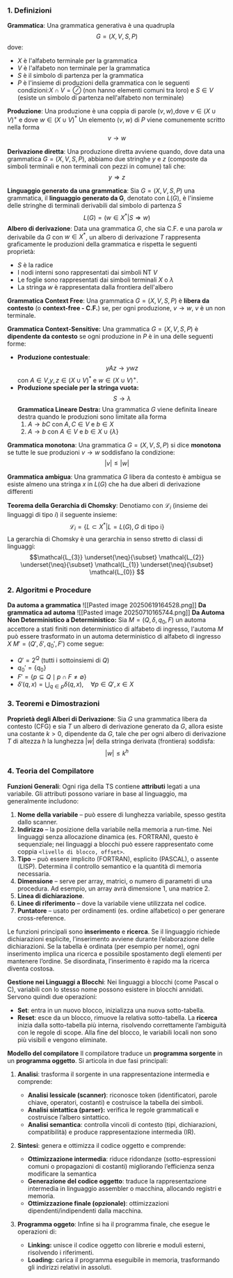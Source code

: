 ### 1. Definizioni
 **Grammatica**:
 Una grammatica generativa è una quadrupla
$$G=(X,V,S,P)$$
dove:
- $X$ è l'alfabeto terminale per la grammatica
- $V$ è l'alfabeto non terminale per la grammatica
- $S$ è il simbolo di partenza per la grammatica
- $P$ è l'insieme di produzioni della grammatica con le seguenti condizioni:$X \cap V = \oslash$ (non hanno elementi comuni tra loro) e $S \in V$ (esiste un simbolo di partenza nell'alfabeto non terminale)

**Produzione**:
Una produzione è una coppia di parole $(v,w)$,dove $v \in (X \cup V)^+$ e dove $w \in (X \cup V)^*$
Un elemento $(v,w)$ di $P$ viene comunemente scritto nella forma
$$v \to w$$

**Derivazione diretta**:
Una produzione diretta avviene quando, dove data una grammatica $G=(X,V,S,P)$, abbiamo due stringhe $y$ e $z$ (composte da simboli terminali e non terminali con pezzi in comune) tali che:
$$y \Rightarrow z$$

**Linguaggio generato da una grammatica**:
Sia $G=(X,V,S,P)$ una grammatica, il **linguaggio generato da G**, denotato con $L(G)$, è l'insieme delle stringhe di terminali derivabili dal simbolo di partenza $S$
$$L(G)=(w \in X^{*} | S \Rightarrow w)$$
 **Albero di derivazione**:
Data una grammatica $G$, che sia C.F. e una parola $w$ derivabile da $G$ con $w \in X^{*}$, un albero di derivazione $T$ rappresenta graficamente le produzioni della grammatica e rispetta le seguenti proprietà:
- $S$ è la radice
- I nodi interni sono rappresentati dai simboli NT $V$
- Le foglie sono rappresentati dai simboli terminali $X$ o $\lambda$
- La stringa $w$ è rappresentata dalla frontiera dell'albero

**Grammatica Context Free**:
Una grammatica $G=(X,V,S,P)$ è **libera da contesto** (o **context-free - C.F.**) se, per ogni produzione, $v\to w$, $v$ è un non terminale.

**Grammatica Context-Sensitive:**
Una grammatica $G=(X,V,S,P)$ è **dipendente da contesto** se ogni produzione in $P$ è in una delle seguenti forme:
- **Produzione contestuale**:$$yAz \to ywz$$ con $A \in V$,$y, z \in (X \cup V)^*$ e $w \in (X \cup V)^+$.
- **Produzione speciale per la stringa vuota:**$$S \rightarrow \lambda$$
**Grammatica Lineare Destra:**
Una grammatica $G$ viene definita lineare destra quando le produzioni sono limitate alla forma
  1. $A \to bC \text{ con } A,C \in V \text{ e } b \in X$
  2. $A \to b \text{ con } A \in V \text{ e } b \in X \cup \{\lambda\}$ 

**Grammatica monotona**:
Una grammatica $G=(X,V,S,P)$ si dice **monotona** se tutte le sue produzioni $v \rightarrow w$ soddisfano la condizione:
$$|v| \leq |w|$$

**Grammatica ambigua**:
Una grammatica $G$ libera da contesto è ambigua se esiste almeno una stringa $x$ in $L(G)$ che ha due alberi di derivazione differenti

**Teorema della Gerarchia di Chomsky**:
Denotiamo con $\mathcal{L}_i$ (insieme dei linguaggi di tipo $i$) il seguente insieme:
$$\mathcal{L}_i=\{L \subset X^{*}|L=L(G), G \text{ di tipo i}\}$$
La gerarchia di Chomsky è una gerarchia in senso stretto di classi di linguaggi:
$$\mathcal{L_{3}} \underset{\neq}{\subset} \mathcal{L_{2}} \underset{\neq}{\subset} \mathcal{L_{1}} \underset{\neq}{\subset} \mathcal{L_{0}} $$
### 2. Algoritmi e Procedure
**Da automa a grammatica**
![[Pasted image 20250619164528.png]]
**Da grammatica ad automa**
![[Pasted image 20250710165744.png]]
**Da Automa Non Deterministico a Deterministico:** 
Sia $M = (Q, \delta, q_0, F)$ un automa accettore a stati finiti non deterministico di alfabeto di ingresso, l'automa $M$ può essere trasformato in un automa deterministico di alfabeto di ingresso $X$ $M' = (Q', \delta', q_0', F')$ come segue: 
  - $Q' = 2^Q$ (tutti i sottoinsiemi di $Q$)  
  - $q_0' = \{q_0\}$  
  - $F' = \{p \subseteq Q \mid p \cap F \ne \emptyset\}$  
 - $\delta'(q, x) = \bigcup_{q \in p} \delta(q, x),\quad \forall p \in Q',x \in X$
### 3. Teoremi e Dimostrazioni
**Proprietà degli Alberi di Derivazione**: 
Sia $G$ una grammatica libera da contesto (CFG) e sia $T$ un albero di derivazione generato da $G$, allora esiste una costante $k > 0$, dipendente da $G$, tale che per ogni albero di derivazione $T$ di altezza $h$ la lunghezza $|w|$ della stringa derivata (frontiera) soddisfa:
$$|w| \leq k^h$$
### 4. Teoria del Compilatore
**Funzioni Generali**: 
Ogni riga della TS contiene **attributi** legati a una variabile. Gli attributi possono variare in base al linguaggio, ma generalmente includono:

1. **Nome della variabile** – può essere di lunghezza variabile, spesso gestita dallo scanner.
2. **Indirizzo** – la posizione della variabile nella memoria a run-time. Nei linguaggi senza allocazione dinamica (es. FORTRAN), questo è sequenziale; nei linguaggi a blocchi può essere rappresentato come coppia `<livello di blocco, offset>`.
3. **Tipo** – può essere implicito (FORTRAN), esplicito (PASCAL), o assente (LISP). Determina il controllo semantico e la quantità di memoria necessaria.
4. **Dimensione** – serve per array, matrici, o numero di parametri di una procedura. Ad esempio, un array avrà dimensione 1, una matrice 2.
5. **Linea di dichiarazione**.
6. **Linee di riferimento** – dove la variabile viene utilizzata nel codice.
7. **Puntatore** – usato per ordinamenti (es. ordine alfabetico) o per generare cross-reference.

Le funzioni principali sono **inserimento** e **ricerca**. Se il linguaggio richiede dichiarazioni esplicite, l’inserimento avviene durante l’elaborazione delle dichiarazioni. Se la tabella è ordinata (per esempio per nome), ogni inserimento implica una ricerca e possibile spostamento degli elementi per mantenere l’ordine. Se disordinata, l’inserimento è rapido ma la ricerca diventa costosa.

**Gestione nei Linguaggi a Blocchi**: 
Nei linguaggi a blocchi (come Pascal o C), variabili con lo stesso nome possono esistere in blocchi annidati. Servono quindi due operazioni:
- **Set**: entra in un nuovo blocco, inizializza una nuova sotto-tabella.
- **Reset**: esce da un blocco, rimuove la relativa sotto-tabella.
La **ricerca** inizia dalla sotto-tabella più interna, risolvendo correttamente l’ambiguità con le regole di scope. Alla fine del blocco, le variabili locali non sono più visibili e vengono eliminate.

**Modello del compilatore**
Il compilatore traduce un **programma sorgente** in un **programma oggetto**.
Si articola in due fasi principali:
1. **Analisi**: trasforma il sorgente in una rappresentazione intermedia e comprende:
	* **Analisi lessicale (scanner)**: riconosce token (identificatori, parole chiave, operatori, costanti) e costruisce la tabella dei simboli.
	* **Analisi sintattica (parser):** verifica le regole grammaticali e costruisce l’albero sintattico.
	* **Analisi semantica**: controlla vincoli di contesto (tipi, dichiarazioni, compatibilità) e produce rappresentazione intermedia (IR).

2. **Sintesi**: genera e ottimizza il codice oggetto e comprende:
	* **Ottimizzazione intermedia**: riduce ridondanze (sotto-espressioni comuni o propagazioni di costanti) migliorando l’efficienza senza modificare la semantica
	* **Generazione del codice oggetto**: traduce la rappresentazione intermedia in linguaggio assembler o macchina, allocando registri e memoria.
	* **Ottimizzazione finale (opzionale)**: ottimizzazioni dipendenti/indipendenti dalla macchina.

3. **Programma oggeto**: Infine si ha il programma finale, che esegue le operazioni di:
	- **Linking:** unisce il codice oggetto con librerie e moduli esterni, risolvendo i riferimenti.
	- **Loading:** carica il programma eseguibile in memoria, trasformando gli indirizzi relativi in assoluti.
